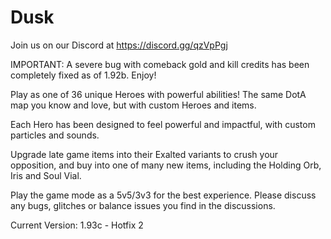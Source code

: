 # Dusk

Join us on our Discord at https://discord.gg/qzVpPgj

IMPORTANT: A severe bug with comeback gold and kill credits has been completely fixed as of 1.92b. Enjoy!

Play as one of 36 unique Heroes with powerful abilities! The same DotA map you know and love, but with custom Heroes and items.

Each Hero has been designed to feel powerful and impactful, with custom particles and sounds.

Upgrade late game items into their Exalted variants to crush your opposition, and buy into one of many new items, including the Holding Orb, Iris and Soul Vial.

Play the game mode as a 5v5/3v3 for the best experience. Please discuss any bugs, glitches or balance issues you find in the discussions.

Current Version: 1.93c - Hotfix 2

